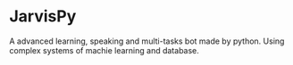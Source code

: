 # JarvisPy
A advanced learning, speaking and multi-tasks bot made by python. Using complex systems of machie learning and database.
